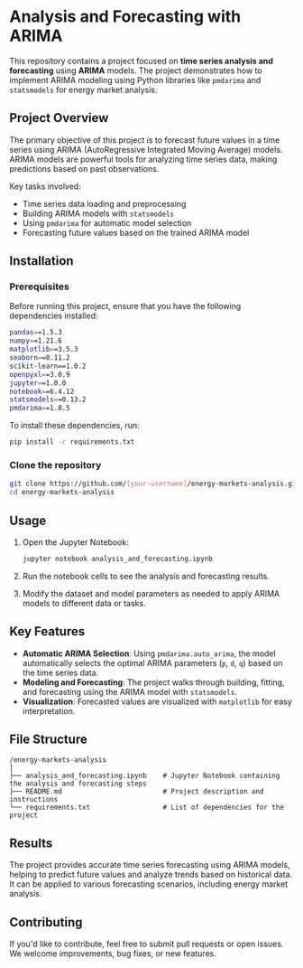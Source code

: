 
# Analysis and Forecasting with ARIMA

This repository contains a project focused on **time series analysis and forecasting** using **ARIMA** models. The project demonstrates how to implement ARIMA modeling using Python libraries like `pmdarima` and `statsmodels` for energy market analysis.

## Project Overview

The primary objective of this project is to forecast future values in a time series using ARIMA (AutoRegressive Integrated Moving Average) models. ARIMA models are powerful tools for analyzing time series data, making predictions based on past observations.

Key tasks involved:
- Time series data loading and preprocessing
- Building ARIMA models with `statsmodels`
- Using `pmdarima` for automatic model selection
- Forecasting future values based on the trained ARIMA model

## Installation

### Prerequisites

Before running this project, ensure that you have the following dependencies installed:

```bash
pandas==1.5.3
numpy==1.21.6
matplotlib==3.5.3
seaborn==0.11.2
scikit-learn==1.0.2
openpyxl==3.0.9
jupyter==1.0.0
notebook==6.4.12
statsmodels==0.13.2
pmdarima==1.8.5
```

To install these dependencies, run:

```bash
pip install -r requirements.txt
```

### Clone the repository

```bash
git clone https://github.com/[your-username]/energy-markets-analysis.git
cd energy-markets-analysis
```

## Usage

1. Open the Jupyter Notebook:

   ```bash
   jupyter notebook analysis_and_forecasting.ipynb
   ```

2. Run the notebook cells to see the analysis and forecasting results.

3. Modify the dataset and model parameters as needed to apply ARIMA models to different data or tasks.

## Key Features

- **Automatic ARIMA Selection**: Using `pmdarima.auto_arima`, the model automatically selects the optimal ARIMA parameters (`p`, `d`, `q`) based on the time series data.
- **Modeling and Forecasting**: The project walks through building, fitting, and forecasting using the ARIMA model with `statsmodels`.
- **Visualization**: Forecasted values are visualized with `matplotlib` for easy interpretation.

## File Structure

```
/energy-markets-analysis
│
├── analysis_and_forecasting.ipynb    # Jupyter Notebook containing the analysis and forecasting steps
├── README.md                         # Project description and instructions
└── requirements.txt                  # List of dependencies for the project
```

## Results

The project provides accurate time series forecasting using ARIMA models, helping to predict future values and analyze trends based on historical data. It can be applied to various forecasting scenarios, including energy market analysis.

## Contributing

If you'd like to contribute, feel free to submit pull requests or open issues. We welcome improvements, bug fixes, or new features.

